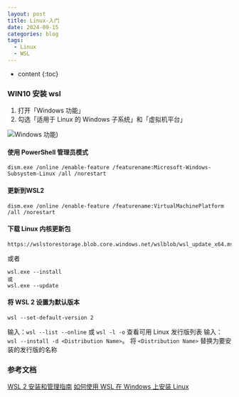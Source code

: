 ```yaml
---
layout: post
title: Linux-入门
date: 2024-09-15
categories: blog
tags:
  - Linux
  - WSL
---
```

* content
{:toc}


### WIN10 安装 wsl

1. 打开「Windows 功能」
2. 勾选「适用于 Linux 的 Windows 子系统」和「虚拟机平台」

![Windows 功能](https://cdn.jsdelivr.net/gh/Jackyu224/Img@main/img/202409150441.png))

#### 使用 PowerShell 管理员模式

```
dism.exe /online /enable-feature /featurename:Microsoft-Windows-Subsystem-Linux /all /norestart
```

#### 更新到WSL2

```
dism.exe /online /enable-feature /featurename:VirtualMachinePlatform /all /norestart
```

#### 下载 Linux 内核更新包

```
https://wslstorestorage.blob.core.windows.net/wslblob/wsl_update_x64.msi
```
或者
```
wsl.exe --install
或 
wsl.exe --update
```

#### 将 WSL 2 设置为默认版本

```
wsl --set-default-version 2
```


输入：`wsl --list --online` 或 `wsl -l -o` 查看可用 Linux 发行版列表
输入：`wsl --install -d <Distribution Name>`。 将 `<Distribution Name>` 替换为要安装的发行版的名称












### 参考文档


[WSL 2 安装和管理指南](https://www.sysgeek.cn/install-wsl-2-windows/)
[如何使用 WSL 在 Windows 上安装 Linux](https://learn.microsoft.com/zh-cn/windows/wsl/install)
